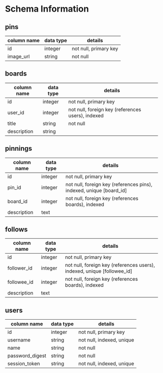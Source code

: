# Schema Information

## pins
column name | data type | details
------------|-----------|-----------------------
id          | integer   | not null, primary key
image_url   | string    | not null

## boards
column name | data type | details
------------|-----------|-----------------------
id          | integer   | not null, primary key
user_id     | integer   | not null, foreign key (references users), indexed
title       | string    | not null
description | string    |

## pinnings
column name | data type | details
------------|-----------|-----------------------
id          | integer   | not null, primary key
pin_id      | integer   | not null, foreign key (references pins), indexed, unique [board_id]
board_id    | integer   | not null, foreign key (references boards), indexed
description | text      |

## follows
column name | data type | details
------------|-----------|-----------------------
id          | integer   | not null, primary key
follower_id | integer   | not null, foreign key (references users), indexed, unique [followee_id]
followee_id | integer   | not null, foreign key (references boards), indexed
description | text      |

## users
column name     | data type | details
----------------|-----------|-----------------------
id              | integer   | not null, primary key
username        | string    | not null, indexed, unique
name            | string    | not null
password_digest | string    | not null
session_token   | string    | not null, indexed, unique
